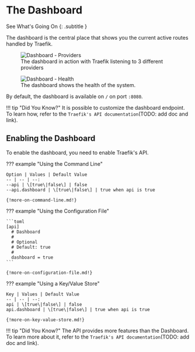 # The Dashboard

See What's Going On
{: .subtitle }

The dashboard is the central place that shows you the current active routes handled by Traefik. 

<figure>
   <img src="../../assets/img/dashboard-main.png" alt="Dashboard - Providers" />
   <figcaption>The dashboard in action with Traefik listening to 3 different providers</figcaption>
</figure>

<figure>
   <img src="../../assets/img/dashboard-health.png" alt="Dashboard - Health" />
   <figcaption>The dashboard shows the health of the system.</figcaption>
</figure>

By default, the dashboard is available on `/` on port `:8080`.

!!! tip "Did You Know?"
    It is possible to customize the dashboard endpoint. 
    To learn how, refer to the `Traefik's API documentation`(TODO: add doc and link).
    
## Enabling the Dashboard

To enable the dashboard, you need to enable Traefik's API.

??? example "Using the Command Line"

    Option | Values | Default Value 
    -- | -- | --:
    --api | \[true\|false\] | false
    --api.dashboard | \[true\|false\] | true when api is true 
    
    {!more-on-command-line.md!}

??? example "Using the Configuration File"

    ```toml
    [api] 
      # Dashboard
      #
      # Optional
      # Default: true
      #
      dashboard = true
    ```
    
    {!more-on-configuration-file.md!}

??? example "Using a Key/Value Store"

    Key | Values | Default Value
    -- | -- | --:
    api | \[true\|false\] | false
    api.dashboard | \[true\|false\] | true when api is true 
    
    {!more-on-key-value-store.md!}
    
!!! tip "Did You Know?"
    The API provides more features than the Dashboard. 
    To learn more about it, refer to the `Traefik's API documentation`(TODO: add doc and link).
